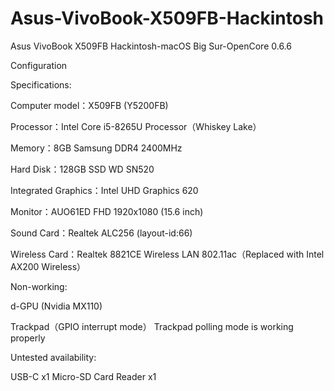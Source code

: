 # Asus-VivoBook-X509FB-Hackintosh
Asus VivoBook X509FB Hackintosh-macOS Big Sur-OpenCore 0.6.6

Configuration

Specifications:

Computer model：X509FB (Y5200FB)

Processor：Intel Core i5-8265U Processor（Whiskey Lake）

Memory：8GB Samsung DDR4 2400MHz

Hard Disk：128GB SSD WD SN520

Integrated Graphics：Intel UHD Graphics 620

Monitor：AUO61ED FHD 1920x1080 (15.6 inch)

Sound Card：Realtek ALC256 (layout-id:66)

Wireless Card：Realtek 8821CE Wireless LAN 802.11ac（Replaced with Intel AX200 Wireless）




Non-working:

d-GPU (Nvidia MX110)

Trackpad（GPIO interrupt mode）
Trackpad polling mode is working properly




Untested availability:

USB-C x1
Micro-SD Card Reader x1

